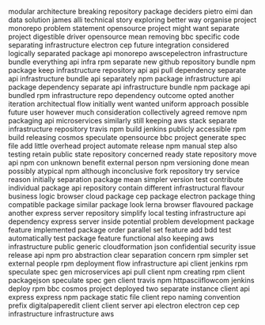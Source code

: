 modular architecture breaking repository package deciders pietro eimi dan data solution james alli technical story exploring better way organise project monorepo problem statement opensource project might want separate project digestible driver opensource mean removing bbc specific code separating infrastructure electron cep future integration considered logically separated package api monorepo awscepelectron infrastructure bundle everything api infra rpm separate new github repository bundle npm package keep infrastructure repository api api pull dependency separate api infrastructure bundle api separately npm package infrastructure api package dependency separate api infrastructure bundle npm package api bundled rpm infrastructure repo dependency outcome opted another iteration architectual flow initially went wanted uniform approach possible future user however much consideration collectively agreed remove npm packaging api microservices similarly still keeping aws stack separate infrastructure repository travis npm build jenkins publicly accessible rpm build releasing cosmos speculate opensource bbc project generate spec file add little overhead project automate release npm manual step also testing retain public state repository concerned ready state repository move api npm con unknown benefit external person npm versioning done mean possibly atypical npm although inconclusive fork repository try service reason initially separation package mean simpler version test contribute individual package api repository contain different infrastructural flavour business logic browser cloud package cep package electron package thing compatible package similar package look lerna browser flavoured package another express server repository simplify local testing infrastructure api dependency express server inside potential problem development package feature implemented package order parallel set feature add bdd test automatically test package feature functional also keeping aws infrastructure public generic cloudformation json confidential security issue release api npm pro abstraction clear separation concern rpm simpler set external people rpm deployment flow infrastructure api client jenkins rpm speculate spec gen microservices api pull client npm creating rpm client packagejson speculate spec gen client travis npm httpasciiflowcom jenkins deploy rpm bbc cosmos project deployed two separate instance client api express express npm package static file client repo naming convention prefix digitalpaperedit client client server api electron electron cep cep infrastructure infrastructure aws